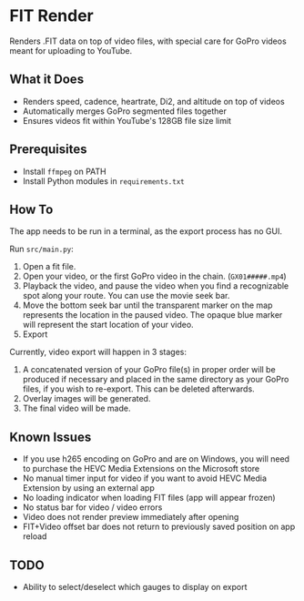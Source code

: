 # FIT Render

Renders .FIT data on top of video files, with special care for GoPro videos meant for uploading to YouTube.

## What it Does

- Renders speed, cadence, heartrate, Di2, and altitude on top of videos
- Automatically merges GoPro segmented files together
- Ensures videos fit within YouTube's 128GB file size limit

## Prerequisites

- Install `ffmpeg` on PATH
- Install Python modules in `requirements.txt`

## How To

The app needs to be run in a terminal, as the export process has no GUI.

Run `src/main.py`:

1. Open a fit file.
2. Open your video, or the first GoPro video in the chain. (`GX01#####.mp4`)
3. Playback the video, and pause the video when you find a recognizable spot along your route. You can use the movie seek bar.
4. Move the bottom seek bar until the transparent marker on the map represents the location in the paused video. The opaque blue marker will represent the start location of your video.
5. Export

Currently, video export will happen in 3 stages:

1. A concatenated version of your GoPro file(s) in proper order will be produced if necessary and placed in the same directory as your GoPro files, if you wish to re-export. This can be deleted afterwards.
2. Overlay images will be generated.
3. The final video will be made.

## Known Issues

- If you use h265 encoding on GoPro and are on Windows, you will need to purchase the HEVC Media Extensions on the Microsoft store
- No manual timer input for video if you want to avoid HEVC Media Extension by using an external app
- No loading indicator when loading FIT files (app will appear frozen)
- No status bar for video / video errors
- Video does not render preview immediately after opening
- FIT+Video offset bar does not return to previously saved position on app reload

## TODO

- Ability to select/deselect which gauges to display on export
